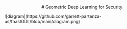 <p align="center">
    # Geometric Deep Learning for Security
</p>
![diagram](https://github.com/garrett-partenza-us/faastGDL/blob/main/diagram.png)
